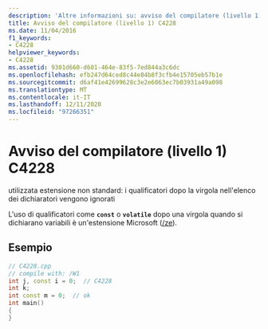 ```yaml
---
description: 'Altre informazioni su: avviso del compilatore (livello 1) C4228'
title: Avviso del compilatore (livello 1) C4228
ms.date: 11/04/2016
f1_keywords:
- C4228
helpviewer_keywords:
- C4228
ms.assetid: 9301d660-d601-464e-83f5-7ed844a3c6dc
ms.openlocfilehash: efb247d64ced8c44e84b8f3cfb4e15705eb57b1e
ms.sourcegitcommit: d6af41e42699628c3e2e6063ec7b03931a49a098
ms.translationtype: MT
ms.contentlocale: it-IT
ms.lasthandoff: 12/11/2020
ms.locfileid: "97266351"
---
```

# <a name="compiler-warning-level-1-c4228"></a>Avviso del compilatore (livello 1) C4228

utilizzata estensione non standard: i qualificatori dopo la virgola nell'elenco dei dichiaratori vengono ignorati

L'uso di qualificatori come **`const`** o **`volatile`** dopo una virgola quando si dichiarano variabili è un'estensione Microsoft ([/ze](../../build/reference/za-ze-disable-language-extensions.md)).

## <a name="example"></a>Esempio

```cpp
// C4228.cpp
// compile with: /W1
int j, const i = 0;  // C4228
int k;
int const m = 0;  // ok
int main()
{
}
```
